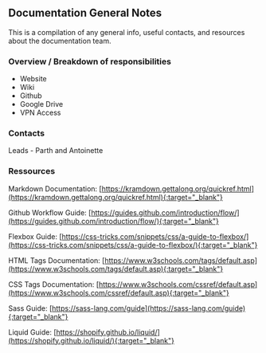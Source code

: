 ## Documentation General Notes

This is a compilation of any general info, useful contacts, and resources about the documentation team.

### Overview / Breakdown of responsibilities
- Website
- Wiki
- Github
- Google Drive
- VPN Access

### Contacts
Leads - Parth and Antoinette

### Ressources
Markdown Documentation: 
[https://kramdown.gettalong.org/quickref.html](https://kramdown.gettalong.org/quickref.html){:target="_blank"}

Github Workflow Guide:
[https://guides.github.com/introduction/flow/](https://guides.github.com/introduction/flow/){:target="_blank"}

Flexbox Guide:
[https://css-tricks.com/snippets/css/a-guide-to-flexbox/](https://css-tricks.com/snippets/css/a-guide-to-flexbox/){:target="_blank"}

HTML Tags Documentation:
[https://www.w3schools.com/tags/default.asp](https://www.w3schools.com/tags/default.asp){:target="_blank"}


CSS Tags Documentation:
[https://www.w3schools.com/cssref/default.asp](https://www.w3schools.com/cssref/default.asp){:target="_blank"}

Sass Guide:
[https://sass-lang.com/guide](https://sass-lang.com/guide){:target="_blank"}

Liquid Guide:
[https://shopify.github.io/liquid/](https://shopify.github.io/liquid/){:target="_blank"}
